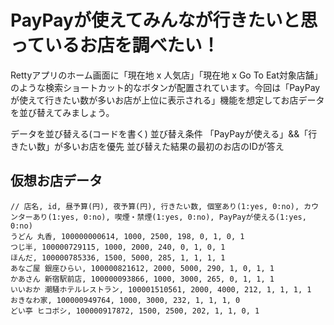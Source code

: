 # PayPayが使えてみんなが行きたいと思っているお店を調べたい！

Rettyアプリのホーム画面に「現在地 x 人気店」「現在地 x Go To Eat対象店舗」のような検索ショートカット的なボタンが配置されています。今回は「PayPayが使えて行きたい数が多いお店が上位に表示される」機能を想定してお店データを並び替えてみましょう。


データを並び替える(コードを書く)
並び替え条件
「PayPayが使える」&&「行きたい数」が多いお店を優先
並び替えた結果の最初のお店のIDが答え

## 仮想お店データ

```
// 店名, id, 昼予算(円), 夜予算(円), 行きたい数, 個室あり(1:yes, 0:no), カウンターあり(1:yes, 0:no), 喫煙・禁煙(1:yes, 0:no), PayPayが使える(1:yes, 0:no)
うどん 丸香, 100000000614, 1000, 2500, 198, 0, 1, 0, 1
つじ半, 100000729115, 1000, 2000, 240, 0, 1, 0, 1
ほんだ, 100000785336, 1500, 5000, 285, 1, 1, 1, 1
あなご屋 銀座ひらい, 100000821612, 2000, 5000, 290, 1, 0, 1, 1
かあさん 新宿駅前店, 100000093866, 1000, 3000, 265, 0, 1, 1, 1
いいおか 潮騒ホテルレストラン, 100001510561, 2000, 4000, 212, 1, 1, 1, 1
おきなわ家, 100000949764, 1000, 3000, 232, 1, 1, 1, 0
どい亭 ヒコボシ, 100000917872, 1500, 2500, 202, 1, 1, 0, 1
```
